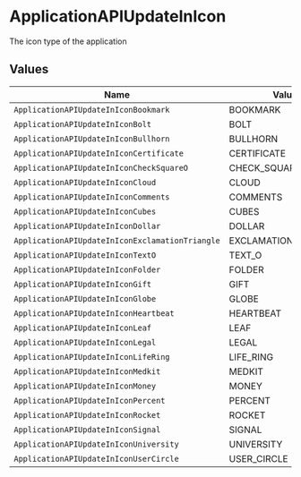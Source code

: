 # ApplicationAPIUpdateInIcon

The icon type of the application


## Values

| Name                                            | Value                                           |
| ----------------------------------------------- | ----------------------------------------------- |
| `ApplicationAPIUpdateInIconBookmark`            | BOOKMARK                                        |
| `ApplicationAPIUpdateInIconBolt`                | BOLT                                            |
| `ApplicationAPIUpdateInIconBullhorn`            | BULLHORN                                        |
| `ApplicationAPIUpdateInIconCertificate`         | CERTIFICATE                                     |
| `ApplicationAPIUpdateInIconCheckSquareO`        | CHECK_SQUARE_O                                  |
| `ApplicationAPIUpdateInIconCloud`               | CLOUD                                           |
| `ApplicationAPIUpdateInIconComments`            | COMMENTS                                        |
| `ApplicationAPIUpdateInIconCubes`               | CUBES                                           |
| `ApplicationAPIUpdateInIconDollar`              | DOLLAR                                          |
| `ApplicationAPIUpdateInIconExclamationTriangle` | EXCLAMATION_TRIANGLE                            |
| `ApplicationAPIUpdateInIconTextO`               | TEXT_O                                          |
| `ApplicationAPIUpdateInIconFolder`              | FOLDER                                          |
| `ApplicationAPIUpdateInIconGift`                | GIFT                                            |
| `ApplicationAPIUpdateInIconGlobe`               | GLOBE                                           |
| `ApplicationAPIUpdateInIconHeartbeat`           | HEARTBEAT                                       |
| `ApplicationAPIUpdateInIconLeaf`                | LEAF                                            |
| `ApplicationAPIUpdateInIconLegal`               | LEGAL                                           |
| `ApplicationAPIUpdateInIconLifeRing`            | LIFE_RING                                       |
| `ApplicationAPIUpdateInIconMedkit`              | MEDKIT                                          |
| `ApplicationAPIUpdateInIconMoney`               | MONEY                                           |
| `ApplicationAPIUpdateInIconPercent`             | PERCENT                                         |
| `ApplicationAPIUpdateInIconRocket`              | ROCKET                                          |
| `ApplicationAPIUpdateInIconSignal`              | SIGNAL                                          |
| `ApplicationAPIUpdateInIconUniversity`          | UNIVERSITY                                      |
| `ApplicationAPIUpdateInIconUserCircle`          | USER_CIRCLE                                     |